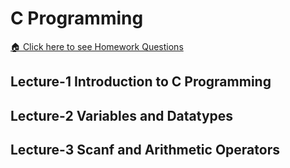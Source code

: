 # C Programming

[🏠 Click here to see Homework Questions](homework/homework.md)

## Lecture-1 Introduction to C Programming

## Lecture-2 Variables and Datatypes

## Lecture-3 Scanf and Arithmetic Operators
